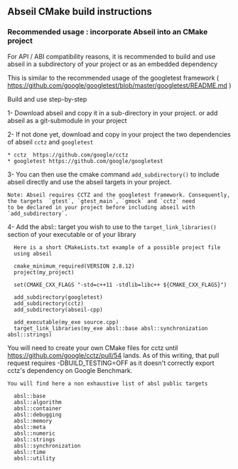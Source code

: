 
## Abseil CMake build instructions


### Recommended usage : incorporate Abseil into an  CMake project

  For API / ABI compatibility reasons, it is recommended to build
  and use abseil in a subdirectory of your project or as an embedded
  dependency

  This is similar to the recommended usage of the googletest framework
  ( https://github.com/google/googletest/blob/master/googletest/README.md )

  Build and use step-by-step


  1- Download abseil and copy it in a sub-directory in your project.
      or add abseil as a git-submodule in your project

  2- If not done yet, download and copy in your project the two dependencies of
      abseil `cctz` and `googletest`

    * cctz  https://github.com/google/cctz
    * googletest https://github.com/google/googletest

  3- You can then use the cmake command `add_subdirectory()` to include
  abseil directly and use the abseil targets in your project.

    Note: Abseil requires CCTZ and the googletest framework. Consequently,
    the targets  `gtest`, `gtest_main`, `gmock` and `cctz` need
    to be declared in your project before including abseil with `add_subdirectory`.


  4- Add the absl:: target you wish to use to the `target_link_libraries()`
    section of your executable or of your library


      Here is a short CMakeLists.txt example of a possible project file
      using abseil

      cmake_minimum_required(VERSION 2.8.12)
      project(my_project)

      set(CMAKE_CXX_FLAGS "-std=c++11 -stdlib=libc++ ${CMAKE_CXX_FLAGS}")

      add_subdirectory(googletest)
      add_subdirectory(cctz)
      add_subdirectory(abseil-cpp)

      add_executable(my_exe source.cpp)
      target_link_libraries(my_exe absl::base absl::synchronization absl::strings)


You will need to create your own CMake files for cctz until https://github.com/google/cctz/pull/54 lands.  As of this writing, that pull request requires -DBUILD_TESTING=OFF as it doesn't correctly export cctz's dependency on Google Benchmark.
    
    You will find here a non exhaustive list of absl public targets

      absl::base
      absl::algorithm
      absl::container
      absl::debugging
      absl::memory
      absl::meta
      absl::numeric
      absl::strings
      absl::synchronization
      absl::time
      absl::utility





